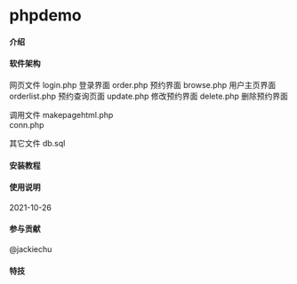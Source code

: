 # phpdemo

#### 介绍


#### 软件架构
网页文件
login.php     登录界面
order.php     预约界面
browse.php    用户主页界面
orderlist.php 预约查询页面
update.php    修改预约界面
delete.php    删除预约界面

调用文件
makepagehtml.php  
conn.php

其它文件
db.sql  

#### 安装教程



#### 使用说明

2021-10-26



#### 参与贡献

@jackiechu


#### 特技


